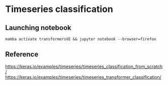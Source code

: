 # Timeseries classification

## Launching notebook
```
mamba activate transformersVE && jupyter notebook --browser=firefox
```

## Reference 
https://keras.io/examples/timeseries/timeseries_classification_from_scratch/
https://keras.io/examples/timeseries/timeseries_transformer_classification/ 
